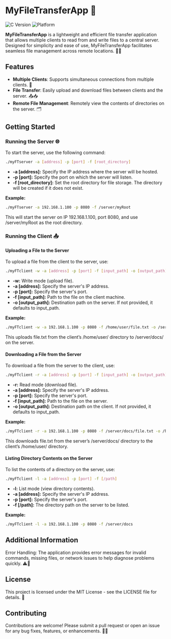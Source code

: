 # MyFileTransferApp 🚀
![C Version](https://img.shields.io/badge/C-11%2B-blue)
![Platform](https://img.shields.io/badge/Platform-Linux-blue)

**MyFileTransferApp** is a lightweight and efficient file transfer application that allows multiple clients to read from and write files to a central server. Designed for simplicity and ease of use, MyFileTransferApp facilitates seamless file management across remote locations. 📁🔄

## Features
- **Multiple Clients**: Supports simultaneous connections from multiple clients. 👥
- **File Transfer**: Easily upload and download files between clients and the server. 📤📥
- **Remote File Management**: Remotely view the contents of directories on the server. 🗂️

## Getting Started

### Running the Server 🌐

To start the server, use the following command:
```bash
./myFTserver -a [address] -p [port] -f [root_directory]
```
- **-a [address]:** Specify the IP address where the server will be hosted.
- **-p [port]:** Specify the port on which the server will listen.
- **-f [root_directory]:** Set the root directory for file storage. The directory will be created if it does not exist.

**Example:**
```bash
./myFTserver -a 192.168.1.100 -p 8080 -f /server/myRoot
```
This will start the server on IP 192.168.1.100, port 8080, and use /server/myRoot as the root directory.

### Running the Client 📤

#### Uploading a File to the Server
To upload a file from the client to the server, use:
```bash
./myFTclient -w -a [address] -p [port] -f [input_path] -o [output_path]
```
- **-w:** Write mode (upload file).
- **-a [address]:** Specify the server's IP address.
- **-p [port]:** Specify the server's port.
- **-f [input_path]:** Path to the file on the client machine.
- **-o [output_path]:** Destination path on the server. If not provided, it defaults to input_path.

**Example:**
```bash
./myFTclient -w -a 192.168.1.100 -p 8080 -f /home/user/file.txt -o /server/docs/file.txt
```
This uploads file.txt from the client’s /home/user/ directory to /server/docs/ on the server.

#### Downloading a File from the Server
To download a file from the server to the client, use:
```bash
./myFTclient -r -a [address] -p [port] -f [input_path] -o [output_path]
```
- **-r:** Read mode (download file).
- **-a [address]:** Specify the server's IP address.
- **-p [port]:** Specify the server's port.
- **-f [input_path]:** Path to the file on the server.
- **-o [output_path]:** Destination path on the client. If not provided, it defaults to input_path.

**Example:**
```bash
./myFTclient -r -a 192.168.1.100 -p 8080 -f /server/docs/file.txt -o /home/user/file.txt
```
This downloads file.txt from the server’s /server/docs/ directory to the client’s /home/user/ directory.

#### Listing Directory Contents on the Server
To list the contents of a directory on the server, use:
```bash
./myFTclient -l -a [address] -p [port] -f [/path]
```

- **-l:** List mode (view directory contents).
- **-a [address]:** Specify the server's IP address.
- **-p [port]:** Specify the server's port.
- **-f [/path]:** The directory path on the server to be listed.

**Example:**
```bash
./myFTclient -l -a 192.168.1.100 -p 8080 -f /server/docs
```

## Additional Information
Error Handling: The application provides error messages for invalid commands, missing files, or network issues to help diagnose problems quickly. ⚠️🔧

## License
This project is licensed under the MIT License - see the LICENSE file for details. 📜

## Contributing
Contributions are welcome! Please submit a pull request or open an issue for any bug fixes, features, or enhancements. 🤝🚀
